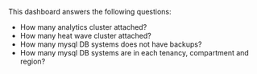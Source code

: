 This dashboard answers the following questions:

- How many analytics cluster attached?
- How many heat wave cluster attached?
- How many mysql DB systems does not have backups?
- How many mysql DB systems are in each tenancy, compartment and region?
